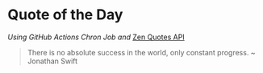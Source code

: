 # Quote of the Day 
*Using GitHub Actions Chron Job and* [Zen Quotes API]( https://zenquotes.io/ )
> There is no absolute success in the world, only constant progress. ~ Jonathan Swift
